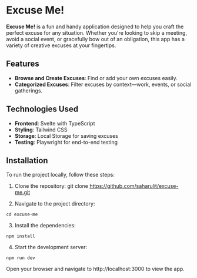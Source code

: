# Excuse Me!

**Excuse Me!** is a fun and handy application designed to help you craft the perfect excuse for any situation. Whether you're looking to skip a meeting, avoid a social event, or gracefully bow out of an obligation, this app has a variety of creative excuses at your fingertips.

## Features

- **Browse and Create Excuses**: Find or add your own excuses easily.
- **Categorized Excuses**: Filter excuses by context—work, events, or social gatherings.

## Technologies Used

- **Frontend**: Svelte with TypeScript
- **Styling**: Tailwind CSS
- **Storage**: Local Storage for saving excuses
- **Testing**: Playwright for end-to-end testing

## Installation

To run the project locally, follow these steps:

1. Clone the repository:
   git clone https://github.com/saharulit/excuse-me.git

2. Navigate to the project directory:
```
cd excuse-me
```

3. Install the dependencies:
```
npm install
```
4. Start the development server:
```
npm run dev
```
Open your browser and navigate to http://localhost:3000 to view the app.